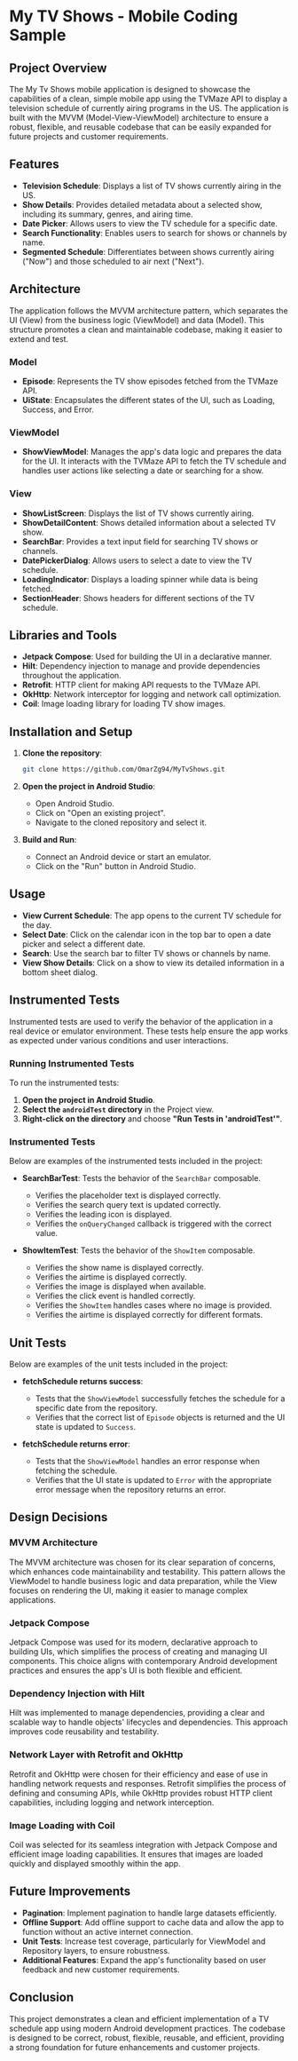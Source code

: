 
# My TV Shows - Mobile Coding Sample

## Project Overview

The My Tv Shows mobile application is designed to showcase the capabilities of a clean, simple mobile app using the TVMaze API to display a television schedule of currently airing programs in the US. The application is built with the MVVM (Model-View-ViewModel) architecture to ensure a robust, flexible, and reusable codebase that can be easily expanded for future projects and customer requirements.

## Features

- **Television Schedule**: Displays a list of TV shows currently airing in the US.
- **Show Details**: Provides detailed metadata about a selected show, including its summary, genres, and airing time.
- **Date Picker**: Allows users to view the TV schedule for a specific date.
- **Search Functionality**: Enables users to search for shows or channels by name.
- **Segmented Schedule**: Differentiates between shows currently airing ("Now") and those scheduled to air next ("Next").

## Architecture

The application follows the MVVM architecture pattern, which separates the UI (View) from the business logic (ViewModel) and data (Model). This structure promotes a clean and maintainable codebase, making it easier to extend and test.

### Model

- **Episode**: Represents the TV show episodes fetched from the TVMaze API.
- **UiState**: Encapsulates the different states of the UI, such as Loading, Success, and Error.

### ViewModel

- **ShowViewModel**: Manages the app's data logic and prepares the data for the UI. It interacts with the TVMaze API to fetch the TV schedule and handles user actions like selecting a date or searching for a show.

### View

- **ShowListScreen**: Displays the list of TV shows currently airing.
- **ShowDetailContent**: Shows detailed information about a selected TV show.
- **SearchBar**: Provides a text input field for searching TV shows or channels.
- **DatePickerDialog**: Allows users to select a date to view the TV schedule.
- **LoadingIndicator**: Displays a loading spinner while data is being fetched.
- **SectionHeader**: Shows headers for different sections of the TV schedule.

## Libraries and Tools

- **Jetpack Compose**: Used for building the UI in a declarative manner.
- **Hilt**: Dependency injection to manage and provide dependencies throughout the application.
- **Retrofit**: HTTP client for making API requests to the TVMaze API.
- **OkHttp**: Network interceptor for logging and network call optimization.
- **Coil**: Image loading library for loading TV show images.

## Installation and Setup

1. **Clone the repository**:
    ```sh
    git clone https://github.com/OmarZg94/MyTvShows.git
    ```

2. **Open the project in Android Studio**:
    - Open Android Studio.
    - Click on "Open an existing project".
    - Navigate to the cloned repository and select it.

3. **Build and Run**:
    - Connect an Android device or start an emulator.
    - Click on the "Run" button in Android Studio.

## Usage

- **View Current Schedule**: The app opens to the current TV schedule for the day.
- **Select Date**: Click on the calendar icon in the top bar to open a date picker and select a different date.
- **Search**: Use the search bar to filter TV shows or channels by name.
- **View Show Details**: Click on a show to view its detailed information in a bottom sheet dialog.

## Instrumented Tests

Instrumented tests are used to verify the behavior of the application in a real device or emulator environment. These tests help ensure the app works as expected under various conditions and user interactions.

### Running Instrumented Tests

To run the instrumented tests:

1. **Open the project in Android Studio**.
2. **Select the `androidTest` directory** in the Project view.
3. **Right-click on the directory** and choose **"Run Tests in 'androidTest'"**.

### Instrumented Tests

Below are examples of the instrumented tests included in the project:

- **SearchBarTest**: Tests the behavior of the `SearchBar` composable.
    - Verifies the placeholder text is displayed correctly.
    - Verifies the search query text is updated correctly.
    - Verifies the leading icon is displayed.
    - Verifies the `onQueryChanged` callback is triggered with the correct value.

- **ShowItemTest**: Tests the behavior of the `ShowItem` composable.
    - Verifies the show name is displayed correctly.
    - Verifies the airtime is displayed correctly.
    - Verifies the image is displayed when available.
    - Verifies the click event is handled correctly.
    - Verifies the `ShowItem` handles cases where no image is provided.
    - Verifies the airtime is displayed correctly for different formats.

## Unit Tests

Below are examples of the unit tests included in the project:

- **fetchSchedule returns success**:
    - Tests that the `ShowViewModel` successfully fetches the schedule for a specific date from the repository.
    - Verifies that the correct list of `Episode` objects is returned and the UI state is updated to `Success`.

- **fetchSchedule returns error**:
    - Tests that the `ShowViewModel` handles an error response when fetching the schedule.
    - Verifies that the UI state is updated to `Error` with the appropriate error message when the repository returns an error.


## Design Decisions

### MVVM Architecture

The MVVM architecture was chosen for its clear separation of concerns, which enhances code maintainability and testability. This pattern allows the ViewModel to handle business logic and data preparation, while the View focuses on rendering the UI, making it easier to manage complex applications.

### Jetpack Compose

Jetpack Compose was used for its modern, declarative approach to building UIs, which simplifies the process of creating and managing UI components. This choice aligns with contemporary Android development practices and ensures the app's UI is both flexible and efficient.

### Dependency Injection with Hilt

Hilt was implemented to manage dependencies, providing a clear and scalable way to handle objects' lifecycles and dependencies. This approach improves code reusability and testability.

### Network Layer with Retrofit and OkHttp

Retrofit and OkHttp were chosen for their efficiency and ease of use in handling network requests and responses. Retrofit simplifies the process of defining and consuming APIs, while OkHttp provides robust HTTP client capabilities, including logging and network interception.

### Image Loading with Coil

Coil was selected for its seamless integration with Jetpack Compose and efficient image loading capabilities. It ensures that images are loaded quickly and displayed smoothly within the app.

## Future Improvements

- **Pagination**: Implement pagination to handle large datasets efficiently.
- **Offline Support**: Add offline support to cache data and allow the app to function without an active internet connection.
- **Unit Tests**: Increase test coverage, particularly for ViewModel and Repository layers, to ensure robustness.
- **Additional Features**: Expand the app's functionality based on user feedback and new customer requirements.

## Conclusion

This project demonstrates a clean and efficient implementation of a TV schedule app using modern Android development practices. The codebase is designed to be correct, robust, flexible, reusable, and efficient, providing a strong foundation for future enhancements and customer projects.
